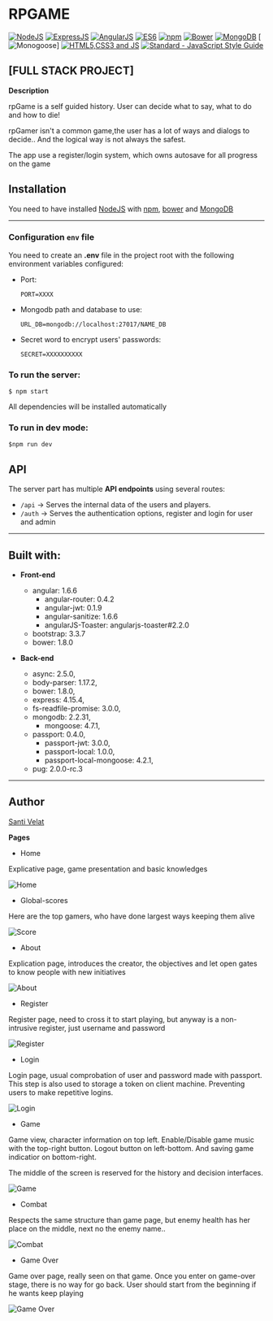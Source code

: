 # RPGAME

[![NodeJS](https://github.com/MarioTerron/logo-images/blob/master/logos/nodejs.png)](https://nodejs.org/)
[![ExpressJS](https://github.com/MarioTerron/logo-images/blob/master/logos/expressjs.png)](http://expressjs.com///)
[![AngularJS](https://github.com/FransLopez/logo-images/blob/master/logos/angularjs.png)](https://angularjs.org/)
[![ES6](https://github.com/MarioTerron/logo-images/blob/master/logos/es6.png)](http://www.ecma-international.org/ecma-262/6.0/) 
[![npm](https://github.com/MarioTerron/logo-images/blob/master/logos/npm.png)](https://www.npmjs.com/)
[![Bower](https://github.com/FransLopez/logo-images/blob/master/logos/bower.png)](https://bower.io/)
[![MongoDB](https://github.com/FransLopez/logo-images/blob/master/logos/mongodb.png)](https://www.mongodb.com/)
[![Monogoose](https://github.com/MarioTerron/logo-images/blob/master/logos/mongoose.png)]
[![HTML5,CSS3 and JS](https://github.com/FransLopez/logo-images/blob/master/logos/html5-css3-js.png)](http://www.w3.org/) 
[![Standard - JavaScript Style Guide](https://cdn.rawgit.com/feross/standard/master/badge.svg)](https://github.com/feross/standard)

## [FULL STACK PROJECT]

[Check the functional version 1.0! All feedbacks will be welcomed!!]:https://rpgame.herokuapp.com

**Description**

rpGame is a self guided history. User can decide what to say, what to do and how to die!

rpGamer isn't a common game,the  user has a lot of ways and dialogs to decide.. And the logical way is not always the safest.

The app use a register/login system, which owns autosave for all progress on the game 


## Installation

You need to have installed [NodeJS](https://nodejs.org/) with [npm](https://www.npmjs.com/), [bower](https://bower.io/) and [MongoDB](https://www.mongodb.com/)

---
### Configuration `env` file

You need to create an **.env** file in the project root with the following environment variables configured:

- Port:

  ```
  PORT=XXXX
  ```

- Mongodb path and database to use:

  ```
  URL_DB=mongodb://localhost:27017/NAME_DB
  ```
  
- Secret word to encrypt users' passwords:

  ```
  SECRET=XXXXXXXXXX
  ```


### To run the server:

```
$ npm start
```

All dependencies will be installed automatically

### To run in dev mode:

```
$npm run dev
```

## API

The server part has multiple **API endpoints** using several routes:

- `/api` -> Serves the internal data of the users and players.
- `/auth` -> Serves the authentication options, register and login for user and admin

---

## Built with:

- **Front-end**

    - angular: 1.6.6
      - angular-router: 0.4.2
      - angular-jwt: 0.1.9
      - angular-sanitize: 1.6.6
      - angularJS-Toaster: angularjs-toaster#2.2.0
    - bootstrap: 3.3.7
    - bower: 1.8.0

- **Back-end**

    - async: 2.5.0,
    - body-parser: 1.17.2,
    - bower: 1.8.0,
    - express: 4.15.4,
    - fs-readfile-promise: 3.0.0,
    - mongodb: 2.2.31,
      - mongoose: 4.7.1,
    - passport: 0.4.0,
      - passport-jwt: 3.0.0,
      - passport-local: 1.0.0,
      - passport-local-mongoose: 4.2.1,
    - pug: 2.0.0-rc.3


---

## Author

[Santi Velat](https://github.com/SantiVelat/)


**Pages**

* Home

Explicative page, game presentation and basic knowledges 

![Home](img/home.png)

* Global-scores

Here are the top gamers, who have done largest ways keeping them alive

![Score](img/scores.png)

* About

Explication page, introduces the creator, the objectives and let open gates to know people with new initiatives

![About](img/about.png)

* Register

Register page, need to cross it to start playing, but anyway is a non-intrusive register, just username and password 

![Register](img/register.png)

* Login

Login page, usual comprobation of user and password made with passport. This step is also used to storage a token on client machine. Preventing users to make repetitive logins.

![Login](img/login.png)

* Game

Game view, character information on top left. Enable/Disable game music with the top-right button. Logout button on left-bottom. And saving game indicatior on bottom-right.

The middle of the screen is reserved for the history and decision interfaces.

![Game](img/game-view.png)

* Combat

Respects the same structure than game page, but enemy health has her place on the middle, next no the enemy name..

![Combat](img/combat-view.png)

* Game Over

Game over page, really seen on that game. Once you enter on game-over stage, there is no way for go back. User should start from the beginning if he wants keep playing 

![Game Over](img/game-over.png)
